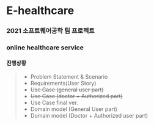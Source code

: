 # E-healthcare

### 2021 소프트웨어공학 팀 프로젝트
### online healthcare service
#### 진행상황
> * Problem Statement & Scenario
> * Requirements(User Story)
> * ~~Use Case (general user part)~~
> * ~~Use Case (doctor + Authorized part)~~
> * Use Case final ver.
> * Domain model (General User part)
> * Domain model (Doctor + Authorized user part)
